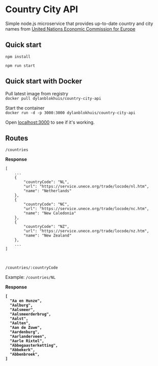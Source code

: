 # Country City API

Simple node.js microservice that provides up-to-date country and city names from [United Nations Economic Commission for Europe](https://unece.org)


## Quick start

```npm install```

```npm run start```

## Quick start with Docker

Pull latest image from registry <br />
```docker pull dylanblokhuis/country-city-api```

Start the container <br />
```docker run -d -p 3000:3000 dylanblokhuis/country-city-api```

Open [localhost:3000](http://localhost:3000) to see if it's working.

## Routes

```/countries```

<b>Response</b>
```
[
    ...
    {
        "countryCode": "NL",
        "url": "https://service.unece.org/trade/locode/nl.htm",
        "name": "Netherlands"
    },
    {
        "countryCode": "NC",
        "url": "https://service.unece.org/trade/locode/nc.htm",
        "name": "New Caledonia"
    },
    {
        "countryCode": "NZ",
        "url": "https://service.unece.org/trade/locode/nz.htm",
        "name": "New Zealand"
    },
    ...
]
```

<br/>

```/countries/:countryCode```

Example: ```/countries/NL```

<b>Response<b>
```
[
  "Aa en Hunze",
  "Aalburg",
  "Aalsmeer",
  "Aalsmeerderbrug",
  "Aalst",
  "Aalten",
  "Aan de Zuwe",
  "Aardenburg",
  "Aarlanderveen",
  "Aarle Rixtel",
  "Abbegaasterketting",
  "Abbekerk",
  "Abbenbroek",
]
```